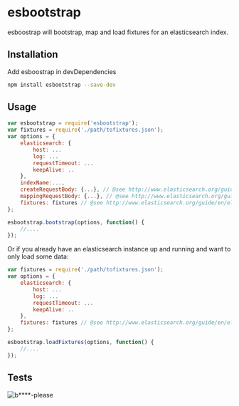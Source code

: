 # esbootstrap

esboostrap will bootstrap, map and load fixtures for an elasticsearch index.

## Installation

Add esboostrap in devDependencies 

```bash
npm install esbootstrap --save-dev
```

## Usage

```javascript
var esbootstrap = require('esbootstrap');
var fixtures = require('./path/tofixtures.json');
var options = {
    elasticsearch: {
        host: ...
        log: ...
        requestTimeout: ...
        keepAlive: ..
    },
    indexName:...,
    createRequestBody: {...}, // @see http://www.elasticsearch.org/guide/en/elasticsearch/client/javascript-api/current/api-reference.html#api-create
    mappingRequestBody: {...}, // @see http://www.elasticsearch.org/guide/en/elasticsearch/client/javascript-api/current/api-reference.html#api-indices-putmapping
    fixtures: fixtures // @see http://www.elasticsearch.org/guide/en/elasticsearch/client/javascript-api/current/api-reference.html#api-bulk 
};

esbootstrap.bootstrap(options, function() {
    //....
});
```

Or if you already have an elasticsearch instance up
and running and want to only load some data:

```javascript
var fixtures = require('./path/tofixtures.json');
var options = {
    elasticsearch: {
        host: ...
        log: ...
        requestTimeout: ...
        keepAlive: ..
    },
    fixtures: fixtures // @see http://www.elasticsearch.org/guide/en/elasticsearch/client/javascript-api/current/api-reference.html#api-bulk 
};

esbootstrap.loadFixtures(options, function() {
    //....
});
```

## Tests

![b****-please](http://galeri2.uludagsozluk.com/342/bitch-please_459292.jpg)
